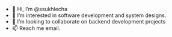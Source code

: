- 👋 Hi, I’m @ssukhlecha
- 👀 I’m interested in software development and system designs.
- 💞️ I’m looking to collaborate on backend development projects
- 📫 Reach me email.

<!---
ssukhlecha/ssukhlecha is a ✨ special ✨ repository because its `README.md` (this file) appears on your GitHub profile.
You can click the Preview link to take a look at your changes.
--->
